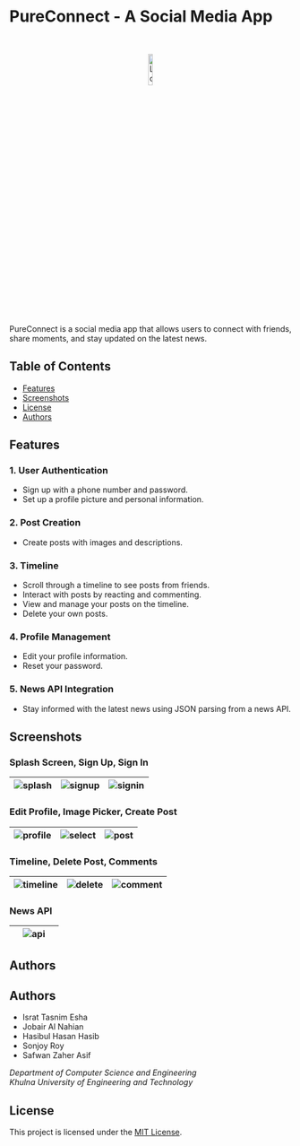 # PureConnect - A Social Media App

<br>

<p align="center">
  <img src="https://github.com/IsratTasnimEsha/Social-Media-App/assets/88322977/0d0990e0-c126-4de3-aa6e-88ff5cbd7f6e" alt="Logo" width="12%">
</p>


PureConnect is a social media app that allows users to connect with friends, share moments, and stay updated on the latest news.

## Table of Contents
- [Features](#features)
- [Screenshots](#screenshots)
- [License](#license)
- [Authors](#authors)

## Features

### 1. User Authentication
- Sign up with a phone number and password.
- Set up a profile picture and personal information.

### 2. Post Creation
- Create posts with images and descriptions.

### 3. Timeline
- Scroll through a timeline to see posts from friends.
- Interact with posts by reacting and commenting.
- View and manage your posts on the timeline.
- Delete your own posts.

### 4. Profile Management
- Edit your profile information.
- Reset your password.

### 5. News API Integration
- Stay informed with the latest news using JSON parsing from a news API.

## Screenshots

### Splash Screen, Sign Up, Sign In

| ![splash](https://github.com/IsratTasnimEsha/Social-Media-App/assets/88322977/0439e77b-4d27-4984-a30a-b20b7c84e50a.png) | ![signup](https://github.com/IsratTasnimEsha/Social-Media-App/assets/88322977/4d4f02d3-3966-4931-987c-4cdec45e8530.png) | ![signin](https://github.com/IsratTasnimEsha/Social-Media-App/assets/88322977/33467ad4-cb8b-4a46-aa32-ff77667c2c17.png) |
|---|---|---|

### Edit Profile, Image Picker, Create Post


| ![profile](https://github.com/IsratTasnimEsha/Social-Media-App/assets/88322977/3e9212a6-86f4-4c6b-a51f-bc97491dcb6b) | ![select](https://github.com/IsratTasnimEsha/Social-Media-App/assets/88322977/ed418fc3-af2b-4f75-a7af-b86de9d0399b) | ![post](https://github.com/IsratTasnimEsha/Social-Media-App/assets/88322977/a0a6510f-6ea4-4749-a469-dbcf2b7266f7) |
|---|---|---|

### Timeline, Delete Post, Comments

| ![timeline](https://github.com/IsratTasnimEsha/Social-Media-App/assets/88322977/bae2458e-a892-4e1b-8bf9-e27d0b2899ad) | ![delete](https://github.com/IsratTasnimEsha/Social-Media-App/assets/88322977/f6ae044f-5d59-48fa-bd6d-d4c5e2206724) | ![comment](https://github.com/IsratTasnimEsha/Social-Media-App/assets/88322977/a34c560f-e4f2-4dec-a2f6-dda82d59ad08) |
|---|---|---|

### News API

|  | ![api](https://github.com/IsratTasnimEsha/Social-Media-App/assets/88322977/2a79b476-010f-41de-9af2-7144107e74f6) |  |
|---|---|---|

## Authors

## Authors

- Israt Tasnim Esha
- Jobair Al Nahian
- Hasibul Hasan Hasib
- Sonjoy Roy
- Safwan Zaher Asif

*Department of Computer Science and Engineering*  
*Khulna University of Engineering and Technology*



## License

This project is licensed under the [MIT License](LICENSE).
